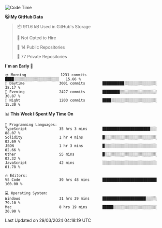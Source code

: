 <!--START_SECTION:waka-->
![Code Time](http://img.shields.io/badge/Code%20Time-5%2C444%20hrs%205%20mins-blue)

**🐱 My GitHub Data** 

> 📦 911.6 kB Used in GitHub's Storage 
 > 
> 🚫 Not Opted to Hire
 > 
> 📜 14 Public Repositories 
 > 
> 🔑 77 Private Repositories 
 > 
**I'm an Early 🐤** 

```text
🌞 Morning                1231 commits        ████░░░░░░░░░░░░░░░░░░░░░   15.66 % 
🌆 Daytime                3001 commits        ██████████░░░░░░░░░░░░░░░   38.17 % 
🌃 Evening                2427 commits        ████████░░░░░░░░░░░░░░░░░   30.87 % 
🌙 Night                  1203 commits        ████░░░░░░░░░░░░░░░░░░░░░   15.30 % 
```


📊 **This Week I Spent My Time On** 

```text
💬 Programming Languages: 
TypeScript               35 hrs 3 mins       ██████████████████████░░░   88.07 % 
Solidity                 1 hr 4 mins         █░░░░░░░░░░░░░░░░░░░░░░░░   02.69 % 
JSON                     1 hr 3 mins         █░░░░░░░░░░░░░░░░░░░░░░░░   02.66 % 
Other                    55 mins             █░░░░░░░░░░░░░░░░░░░░░░░░   02.32 % 
JavaScript               42 mins             ░░░░░░░░░░░░░░░░░░░░░░░░░   01.78 % 

🔥 Editors: 
VS Code                  39 hrs 48 mins      █████████████████████████   100.00 % 

💻 Operating System: 
Windows                  31 hrs 29 mins      ████████████████████░░░░░   79.10 % 
Mac                      8 hrs 19 mins       █████░░░░░░░░░░░░░░░░░░░░   20.90 % 
```


 Last Updated on 29/03/2024 04:18:19 UTC
<!--END_SECTION:waka-->

